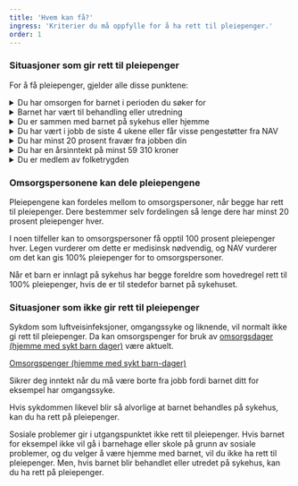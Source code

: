 ```yaml
---
title: 'Hvem kan få?'
ingress: 'Kriterier du må oppfylle for å ha rett til pleiepenger.'
order: 1
---
```


### Situasjoner som gir rett til pleiepenger

For å få pleiepenger, gjelder alle disse punktene:

<details class="accordion">
  <summary>Du har omsorgen for barnet i perioden du søker for</summary>
  {% prose %}
  Som regel er det foreldrene som er omsorgspersonene for barnet, også når de ikke bor sammen. Omsorgspersoner kan også være fosterforeldre eller steforeldre.
  
  Andre kan ha rett til pleiepenger hvis de helt eller delvis har omsorgen for barnet i perioden de søker pleiepenger. Dette kan for eksempel være venner, voksne søsken, besteforeldre, tante eller onkel.
  {% endprose %}
</details>

<details class="accordion">
  <summary>Barnet har vært til behandling eller utredning</summary>
  {% prose %}
  Behandlingen eller utredningen må ha vært på sykehus eller annen spesialisthelsetjeneste.
  {% endprose %}
</details>

<details class="accordion">
  <summary>Du er sammen med barnet på sykehus eller hjemme</summary>
  {% prose %}
  Du er sammen med barnet mens det er innlagt, eller du er hjemme fordi barnet trenger pleie hele tiden.
  {% endprose %}
</details>

<details class="accordion">
  <summary>Du har vært i jobb de siste 4 ukene eller får visse pengestøtter fra NAV</summary>
  {% prose %}
  Du har vært i jobb i minst 4 uker umiddelbart før pleiepengeperioden starter eller ha en pengestøtte fra NAV som likestilles med jobb.
  
  Disse pengestøttene kan likestilles med jobb:
  
  * sykepenger
  * dagpenger
  * foreldrepenger
  * svangerskapspenger
  * omsorgspenger
  * opplæringspenger
  {% endprose %}
</details>

<details class="accordion">
  <summary>Du har minst 20 prosent fravær fra jobben din</summary>
  {% prose %}
  Du må ha 20 prosent fravær eller mer fra jobben din de ukene du skal ha pleiepenger.
  {% endprose %}
</details>

<details class="accordion">
  <summary>Du har en årsinntekt på minst 59 310 kroner</summary>
  {% prose %}
  Det tilsvarer halvparten av folketrygdens grunnbeløp.
  {% endprose %}
</details>

<details class="accordion">
  <summary>Du er medlem av folketrygden</summary>
  {% prose %}
  Bor du i Norge, er du vanligvis <a href="#">medlem av folketrygden</a>.
  {% endprose %}
</details>

### Omsorgspersonene kan dele pleiepengene

Pleiepengene kan fordeles mellom to omsorgspersoner, når begge har rett til pleiepenger. Dere bestemmer selv fordelingen så lenge dere har minst 20 prosent pleiepenger hver.

I noen tilfeller kan to omsorgspersoner få opptil 100 prosent pleiepenger hver. Legen vurderer om dette er medisinsk nødvendig, og NAV vurderer om det kan gis 100% pleiepenger for to omsorgspersoner.

Når et barn er innlagt på sykehus har begge foreldre som hovedregel rett til 100% pleiepenger, hvis de er til stedefor barnet på sykehuset.

### Situasjoner som ikke gir rett til pleiepenger

Sykdom som luftveisinfeksjoner, omgangssyke og liknende, vil normalt ikke gi rett til pleiepenger. Da kan omsorgspenger for bruk av [omsorgsdager (hjemme med sykt barn dager)](#) være aktuelt.

<article class="relative px-6 py-4 grid gap-2 rounded-lg bg-slate-100 has-[a:hover]:bg-slate-200">
  <a class="font-semibold text-lg/snug text-balance before:absolute before:inset-0" href="#">Omsorgspenger (hjemme med sykt barn-dager)</a>
  <p>Sikrer deg inntekt når du må være borte fra jobb fordi barnet ditt for eksempel har omgangssyke.</p>
</article>

Hvis sykdommen likevel blir så alvorlige at barnet behandles på sykehus, kan du ha rett på pleiepenger.

Sosiale problemer gir i utgangspunktet ikke rett til pleiepenger. Hvis barnet for eksempel ikke vil gå i barnehage eller skole på grunn av sosiale problemer, og du velger å være hjemme med barnet, vil du ikke ha rett til pleiepenger. Men, hvis barnet blir behandlet eller utredet på sykehus, kan du ha rett på pleiepenger.